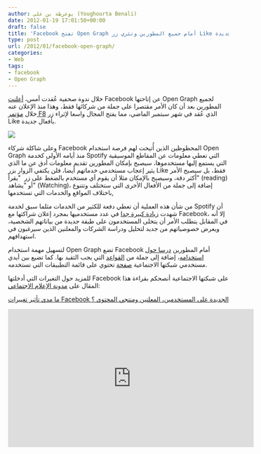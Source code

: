 ```yaml
---
author: يوغرطة بن علي (Youghourta Benali)
date: 2012-01-19 17:01:50+00:00
draft: false
title: 'Facebook تفتح Open Graph أمام جميع المطورين وتثري زر Like بأفعال جديدة  '
type: post
url: /2012/01/facebook-open-graph/
categories:
- Web
tags:
- facebook
- Open Graph
---
```


خلال ندوة صحفية عُقدت أمس، [أعلنت](http://thenextweb.com/facebook/2012/01/19/facebook-announces-60-new-partners-for-open-graph-will-start-accepting-applications/) Facebook عن إتاحتها Open Graph لجميع المطورين بعد أن كان الأمر مقتصرا على جملة من شركائها فقط، وهذا منذ الإعلان عنه خلال [مؤتمر F8](https://www.it-scoop.com/2011/09/facebook-f8/) الذي عُقد في شهر سبتمبر الماضي، مما يفتح المجال واسعا لإثراء زر Like بأفعال جديدة.




[![](https://www.it-scoop.com/wp-content/uploads/2012/01/Facebook-Open-Graph.png)
](https://www.it-scoop.com/wp-content/uploads/2012/01/Facebook-Open-Graph.png)




وعلى شاكلة شركاء Facebook المحظوظين الذين أُتيحت لهم فرصة استخدام Open Graph منذ أيامه الأولى كخدمة Spotify التي تعطي معلومات عن المقاطع الموسيقية التي يستمع إليها مستخدموها، سيصبح بإمكان المطورين تقديم معلومات أدق عن ما الذي يثير إعجاب مستخدمي خدماتهم أيضا، فلن يكتفي الزوار بزر Like فقط، بل سيصبح الأمر أكثر دقة، وسيصبح بالإمكان مثلا أن يقوم أي مستخدم بالضغط على زر  "يقرأ" (reading) أو "يشاهد" (Watching)، إضافة إلى جملة من الأفعال الأخرى التي ستختلف وتتنوع باختلاف المواقع والخدمات التي تستخدمها,




من شأن هذه العملية أن تعطي دفعة للكثير من الخدمات مثلما سبق لخدمة Spotify أن شهدت [زيادة كبيرة جدا](https://www.it-scoop.com/2011/09/spotify-facebook/) في عدد مستخدميها بمجرد إعلان شراكتها مع Facebook، إلا أنه في المقابل يتطلب الأمر أن يتخلى المستخدمون على طبقة جديدة من بياناتهم الشخصية، ويعرض خصوصياتهم من جديد لتحليل ودراسة الشركات والمعلنين الذين سيرغبون في استهدافهم.




لتسهيل مهمة استخدام Open Graph تضع Facebook أمام المطورين [درسا حول استخدامه](https://developers.facebook.com/docs/beta/opengraph/tutorial/)، إضافة إلى جملة من [القواعد](https://developers.facebook.com/docs/opengraph/checklist/) التي يجب التقيد بها. كما تضيع بين أيدي مستخدمي شبكتها الاجتماعية [صفحة](https://www.facebook.com/about/timeline/apps) تحتوي على قائمة التطبيقات التي تستخدمه.




للمزيد حول التغيرات التي أدخلتها Facebook على شبكتها الاجتماعية أنصحكم بقراءة هذا المقال على [مدونة الإعلام الاجتماعي](https://socialmedia4arab.com/):




[ما مدى تأثير تغييرات Facebook الجديدة على المستخدمين، المعلنين ومنتجي المحتوى ؟](https://socialmedia4arab.com/2011/09/facebook-f8/)




<!-- more -->




<iframe src="http://www.youtube.com/embed/q3b94kFBah8" height="315" frameborder="0" width="560"></iframe>
